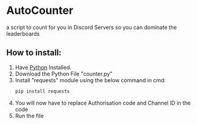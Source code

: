 # AutoCounter
a script to count for you in Discord Servers so you can dominate the leaderboards
## How to install:
 1. Have [Python](https://www.python.org/downloads/) Installed.
 2. Download the Python File "counter.py"
 3. Install "requests" module using the below command in cmd:
    ```bash
    pip install requests
    ```
 4. You will now have to replace Authorisation code and Channel ID in the code
 5. Run the file
